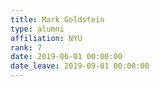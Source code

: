 ```yaml
---
title: Mark Goldstein
type: alumni
affiliation: NYU
rank: 7
date: 2019-06-01 00:00:00
date_leave: 2019-09-01 00:00:00
---
```

